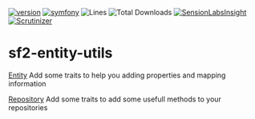 [![version](https://img.shields.io/badge/version-1.1.0-green.svg)](https://github.com/steevanb/sf2-entity-utils/tree/1.1.0)
[![symfony](https://img.shields.io/badge/symfony-%3E%3D%202.3-blue.svg)](https://symfony.com/)
![Lines](https://img.shields.io/badge/code%20lines-2196-green.svg)
![Total Downloads](https://poser.pugx.org/steevanb/sf2-entity-utils/downloads)
[![SensionLabsInsight](https://img.shields.io/badge/SensionLabsInsight-platinum-brightgreen.svg)](https://insight.sensiolabs.com/projects/0098ee02-6361-438d-a219-120ade5040ac/analyses/10)
[![Scrutinizer](https://scrutinizer-ci.com/g/steevanb/sf2-entity-utils/badges/quality-score.png?b=master)](https://scrutinizer-ci.com/g/steevanb/sf2-entity-utils/)

# sf2-entity-utils

[Entity](Documentation/entity.md) Add some traits to help you adding properties and mapping information

[Repository](Documentation/repository.md) Add some traits to add some usefull methods to your repositories
